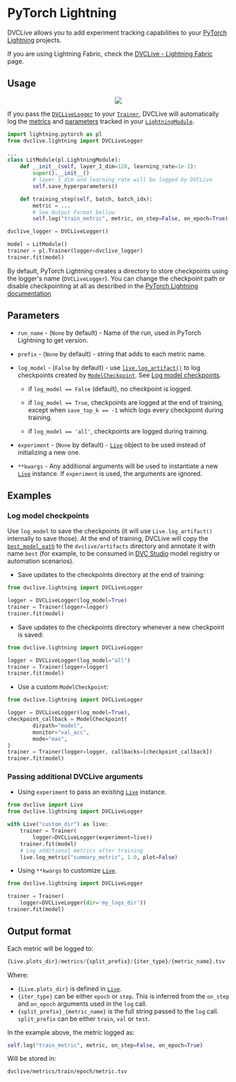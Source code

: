 # PyTorch Lightning

DVCLive allows you to add experiment tracking capabilities to your
[PyTorch Lightning](https://www.pytorchlightning.ai/) projects.

<admon type="tip">

If you are using Lightning Fabric, check the
[DVCLive - Lightning Fabric](/doc/dvclive/ml-frameworks/fabric) page.

</admon>

## Usage

<p align='center'>
  <a href="https://colab.research.google.com/github/iterative/dvclive/blob/main/examples/DVCLive-PyTorch-Lightning.ipynb">
    <img src="https://colab.research.google.com/assets/colab-badge.svg" />
  </a>
</p>

If you pass the
[`DVCLiveLogger`](https://github.com/iterative/dvclive/blob/main/src/dvclive/lightning.py)
to your
[`Trainer`](https://lightning.ai/docs/pytorch/stable/common/trainer.html),
DVCLive will automatically log the
[metrics](https://lightning.ai/docs/pytorch/stable/visualize/logging_basic.html#track-metrics)
and
[parameters](https://lightning.ai/docs/pytorch/stable/common/lightning_module.html#save-hyperparameters)
tracked in your
[`LightningModule`](https://pytorch-lightning.readthedocs.io/en/2.0.1/common/lightning_module.html).

```python
import lightning.pytorch as pl
from dvclive.lightning import DVCLiveLogger

...
class LitModule(pl.LightningModule):
    def __init__(self, layer_1_dim=128, learning_rate=1e-2):
        super().__init__()
        # layer_1_dim and learning_rate will be logged by DVCLive
        self.save_hyperparameters()

    def training_step(self, batch, batch_idx):
        metric = ...
        # See Output Format bellow
        self.log("train_metric", metric, on_step=False, on_epoch=True)

dvclive_logger = DVCLiveLogger()

model = LitModule()
trainer = pl.Trainer(logger=dvclive_logger)
trainer.fit(model)
```

<admon type="info">

By default, PyTorch Lightning creates a directory to store checkpoints using the
logger's name (`DVCLiveLogger`). You can change the checkpoint path or disable
checkpointing at all as described in the
[PyTorch Lightning documentation](https://lightning.ai/docs/pytorch/stable/common/checkpointing_basic.html#disable-checkpointing)

</admon>

## Parameters

- `run_name` - (`None` by default) - Name of the run, used in PyTorch Lightning
  to get version.

- `prefix` - (`None` by default) - string that adds to each metric name.

- `log_model` - (`False` by default) - use
  [`live.log_artifact()`](/doc/dvclive/live/log_artifact) to log checkpoints
  created by [`ModelCheckpoint`]. See
  [Log model checkpoints](#log-model-checkpoints).

  - if `log_model == False` (default), no checkpoint is logged.

  - if `log_model == True`, checkpoints are logged at the end of training,
    except when `save_top_k == -1` which logs every checkpoint during training.

  - if `log_model == 'all'`, checkpoints are logged during training.

- `experiment` - (`None` by default) - [`Live`](/doc/dvclive/live) object to be
  used instead of initializing a new one.

- `**kwargs` - Any additional arguments will be used to instantiate a new
  [`Live`] instance. If `experiment` is used, the arguments are ignored.

## Examples

### Log model checkpoints

Use `log_model` to save the checkpoints (it will use `Live.log_artifact()`
internally to save those). At the end of training, DVCLive will copy the
[`best_model_path`][`ModelCheckpoint`] to the `dvclive/artifacts` directory and
annotate it with name `best` (for example, to be consumed in [DVC Studio] <abbr>model
registry</abbr> or automation scenarios).

- Save updates to the checkpoints directory at the end of training:

```python
from dvclive.lightning import DVCLiveLogger

logger = DVCLiveLogger(log_model=True)
trainer = Trainer(logger=logger)
trainer.fit(model)
```

- Save updates to the checkpoints directory whenever a new checkpoint is saved:

```python
from dvclive.lightning import DVCLiveLogger

logger = DVCLiveLogger(log_model="all")
trainer = Trainer(logger=logger)
trainer.fit(model)
```

- Use a custom `ModelCheckpoint`:

```python
from dvclive.lightning import DVCLiveLogger

logger = DVCLiveLogger(log_model=True),
checkpoint_callback = ModelCheckpoint(
        dirpath="model",
        monitor="val_acc",
        mode="max",
)
trainer = Trainer(logger=logger, callbacks=[checkpoint_callback])
trainer.fit(model)
```

### Passing additional DVCLive arguments

- Using `experiment` to pass an existing [`Live`] instance.

```python
from dvclive import Live
from dvclive.lightning import DVCLiveLogger

with Live("custom_dir") as live:
    trainer = Trainer(
        logger=DVCLiveLogger(experiment=live))
    trainer.fit(model)
    # Log additional metrics after training
    live.log_metric("summary_metric", 1.0, plot=False)
```

- Using `**kwargs` to customize [`Live`].

```python
from dvclive.lightning import DVCLiveLogger

trainer = Trainer(
    logger=DVCLiveLogger(dir='my_logs_dir'))
trainer.fit(model)
```

## Output format

Each metric will be logged to:

```py
{Live.plots_dir}/metrics/{split_prefix}/{iter_type}/{metric_name}.tsv
```

Where:

- `{Live.plots_dir}` is defined in [`Live`].
- `{iter_type}` can be either `epoch` or `step`. This is inferred from the
  `on_step` and `on_epoch` arguments used in the `log` call.
- `{split_prefix}_{metric_name}` is the full string passed to the `log` call.
  `split_prefix` can be either `train`, `val` or `test`.

In the example above, the metric logged as:

```py
self.log("train_metric", metric, on_step=False, on_epoch=True)
```

Will be stored in:

```
dvclive/metrics/train/epoch/metric.tsv
```

[`live`]: /doc/dvclive/live
[`ModelCheckpoint`]:
  https://lightning.ai/docs/pytorch/stable/api/lightning.pytorch.callbacks.ModelCheckpoint.html
[DVC Studio]: https://studio.datachain.ai
